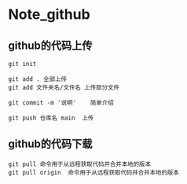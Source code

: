 # Note_github

## github的代码上传

    git init

    git add . 全部上传
    git add 文件夹名/文件名 上传部分文件

    git commit -m '说明'    简单介绍

    git push 仓库名 main  上传

## github的代码下载

    git pull 命令用于从远程获取代码并合并本地的版本
    git pull origin  命令用于从远程获取代码并合并本地的版本
